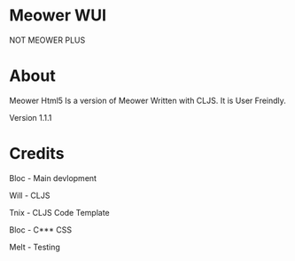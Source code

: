 # Meower WUI
NOT MEOWER PLUS

# About
Meower Html5 Is a version of Meower Written with CLJS. It is User Freindly.

Version 1.1.1

# Credits
Bloc - Main devlopment

Will - CLJS

Tnix - CLJS Code Template

Bloc - C*** CSS

Melt - Testing
